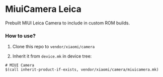# MiuiCamera Leica

Prebuilt MIUI Leica Camera to include in custom ROM builds.

### How to use?

1. Clone this repo to `vendor/xiaomi/camera`

2. Inherit it from `device.mk` in device tree:

```
# MIUI Camera
$(call inherit-product-if-exists, vendor/xiaomi/camera/miuicamera.mk)
```
